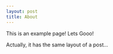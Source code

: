 ```yaml
---
layout: post
title: About
---
```


This is an example page! Lets Gooo!

Actually, it has the same layout of a post...
